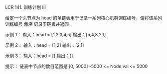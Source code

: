 LCR 141. 训练计划 III

给定一个头节点为 head 的单链表用于记录一系列核心肌群训练编号，请将该系列训练编号 倒序 记录于链表并返回。

示例 1：
输入：head = [1,2,3,4,5]
输出：[5,4,3,2,1]
 
示例 2：
输入：head = [1,2]
输出：[2,1]

示例 3：
输入：head = []
输出：[]
 

提示：
链表中节点的数目范围是 [0, 5000]
-5000 <= Node.val <= 5000
 